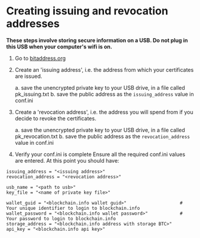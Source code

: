 # Creating issuing and revocation addresses

__These steps involve storing secure information on a USB. Do not plug in this USB when your computer's wifi is on.__

1. Go to [bitaddress.org](http://bitaddress.org)
2. Create an 'issuing address', i.e. the address from which your certificates are issued.

    a. save the unencrypted private key to your USB drive, in a file called pk_issuing.txt
    b. save the public address as the `issuing_address` value in conf.ini

3. Create a 'revocation address', i.e. the address you will spend from if you decide to revoke the certificates.

    a. save the unencrypted private key to your USB drive, in a file called pk_revocation.txt
    b. save the public address as the `revocation_address` value in conf.ini

4. Verify your conf.ini is complete
Ensure all the required conf.ini values are entered. At this point you should have:

```
issuing_address = "<issuing address>"
revocation_address = "<revocation address>"

usb_name = "<path to usb>"
key_file = "<name of private key file>"

wallet_guid = "<blockchain.info wallet guid>"                    # Your unique identifier to login to blockchain.info
wallet_password = "<blockchain.info wallet password>"            # Your password to login to blockchain.info
storage_address = "<blockchain.info address with storage BTC>"
api_key = "<blockchain.info api key>"
```
